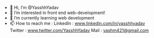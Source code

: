 - 👋 Hi, I’m @YasshhYadav
- 👀 I’m interested in front end web-development!
- 🌱 I’m currently learning web development
- 📫 How to reach me : 
LinkedIn : www.linkedin.com/in/yasshhyadav
Twitter : www.twitter.com/YasshhYadav
Mail : yashm421@gmail.com

<!---
YasshhYadav/YasshhYadav is a ✨ special ✨ repository because its `README.md` (this file) appears on your GitHub profile.
You can click the Preview link to take a look at your changes.
--->
